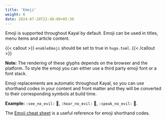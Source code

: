 ```yaml
---
title: 'Emoji'
weight: 6
date: 2024-07-20T22:48:09+05:30
---
```

Emoji is supported throughout Kayal by default. Emoji can be used in titles, menu items and article content.
<!--more-->

{{< callout >}}
`enableEmoji` should be set to true in `hugo.toml`.
{{< /callout >}}

**Note:** The rendering of these glyphs depends on the browser and the platform. To style the emoji you can either use a third party emoji font or a font stack.

Emoji replacements are automatic throughout Kayal, so you can use shorthand codes in your content and front matter and they will be converted to their corresponding symbols at build time.

**Example:** `:see_no_evil:` :see_no_evil:, `:hear_no_evil:` :hear_no_evil:, `:speak_no_evil:` :speak_no_evil:.

The [Emoji cheat sheet](http://www.emoji-cheat-sheet.com/) is a useful reference for emoji shorthand codes.
